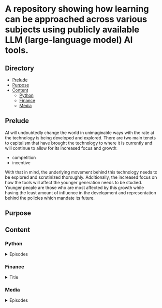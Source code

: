 # A repository showing how learning can be approached across various subjects using publicly available LLM (large-language model) AI tools.

## Directory
- [Prelude](#Prelude)
- [Purpose](#Purpose)
- [Content](#Content)
  - [Python](#Python)
  - [Finance](#Finance)
  - [Media](#Media)

## Prelude
AI will undoubtedly change the world in unimaginable ways with the rate at the technology is being developed and explored. There are two main tenets to capitalism that have brought the technology to where it is currently and will continue to allow for its increased focus and growth: 

- competition
- incentive

With that in mind, the underlying movement behind this technology needs to be explored and scrutinized thoroughly. Additionally, the increased focus on how the tools will affect the younger generation needs to be studied. Younger people are those who are most affected by this growth while having the least amount of influence in the development and representation behind the policies which mandate its future.  

## Purpose

## Content
### Python
<details>
<summary>Episodes</summary>

[Coding and AI: Episode 1 ChatGPT4 code generation for python](https://youtu.be/8rr4Ol7GX74)

[Resources/Writeup](./python/2/)


[Coding and AI Episode 2: Gaussian Distributions and The Law of Large Numbers with Python](https://youtu.be/8rr4Ol7GX74)

[Resources/Writeup](./python/2)


[Coding and AI Episode 3: Gaussian Distributions and The Law of Large Numbers with Python](https://youtu.be/8rr4Ol7GX74)

[Resources/Writeup](./python/3)


[Coding and AI Episode 4: Statistics vs. Human Intuition | Monte Hall Problem | ChatGPT4](https://youtu.be/4D9gWfcIXHU)

[Resources/Writeup](./python/4)


</details>

### Finance
<details>
<summary>Title</summary>

[Coding and AI Episode 1: 

</details>


### Media
<details>
<summary>Episodes</summary>

[Creativity and AI Episode 3: Music generation](https://youtu.be/WD41A0wVEr8)

</details>

